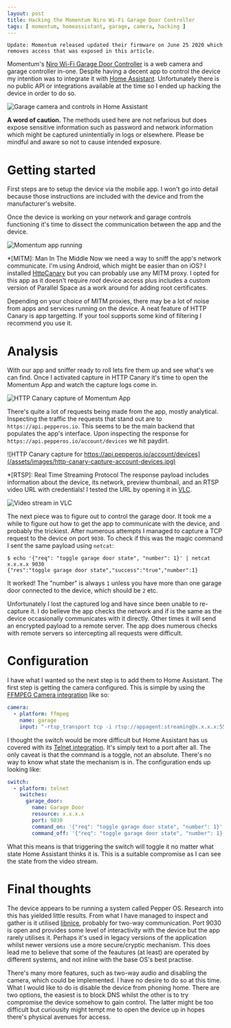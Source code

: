 ```yaml
---
layout: post
title: Hacking the Momentum Niro Wi-Fi Garage Door Controller
tags: [ momentum, homeassistant, garage, camera, hacking ]
---
```


```
Update: Momentum released updated their firmware on June 25 2020 which removes access that was exposed in this article.
```

Momentum's [Niro Wi-Fi Garage Door Controller](https://momentumcam.com/products/garage-door-controller) is a web camera and garage controller in-one. Despite having a decent app to control the device my intention was to integrate it with [Home Assistant](https://home-assistant.io). Unfortunately there is no public API or integrations available at the time so I ended up hacking the device in order to do so.

![Garage camera and controls in Home Assistant](/assets/images/home-assistant-overview-garage-camera.png)

**A word of caution.** The methods used here are not nefarious but does expose sensitive information such as password and network information which might be captured unintentially in logs or elsewhere. Please be mindful and aware so not to cause intended exposure.

# Getting started

First steps are to setup the device via the mobile app. I won't go into detail because those instructions are included with the device and from the manufacturer's website.

Once the device is working on your network and garage controls functioning it's time to dissect the communication between the app and the device.

![Momentum app running](/assets/images/momentum-app.png)

*[MITM]: Man In The Middle
Now we need a way to sniff the app's network communicate. I'm using Android, which might be easier than on iOS? I installed [HttpCanary](https://play.google.com/store/apps/details?id=com.guoshi.httpcanary.premium&hl=en_US) but you can probably use any MITM proxy. I opted for this app as it doesn't require *root* device access plus includes a custom version of Parallel Space as a work around for adding root certificates.

Depending on your choice of MITM proxies, there may be a lot of noise from apps and services running on the device. A neat feature of HTTP Canary is app targetting. If your tool supports some kind of filtering I recommend you use it.

# Analysis

With our app and sniffer ready to roll lets fire them up and see what's we can find. Once I activated capture in HTTP Canary it's time to open the Momentum App and watch the capture logs come in.

![HTTP Canary capture of Momentum App](/assets/images/http-canary-capture-momentum-app.jpg)

There's quite a lot of requests being made from the app, mostly analytical. Inspecting the traffic the requests that stand out are to `https://api.pepperos.io`. This seems to be the main backend that populates the app's interface. Upon inspecting the response for `https://api.pepperos.io/account/devices` we hit paydirt.

![HTTP Canary capture for https://api.pepperos.io/account/devices](/assets/images/http-canary-capture-account-devices.jpg)

*[RTSP]: Real Time Streaming Protocol
The response payload includes information about the device, its network, preview thumbnail, and an RTSP video URL with credentials! I tested the URL by opening it in [VLC](http://www.videolan.org/).

![Video stream in VLC](/assets/images/vlc-garage-camera.png)

The next piece was to figure out to control the garage door. It took me a while to figure out how to get the app to communicate with the device, and probably the trickiest. After numerous attempts I managed to capture a TCP request to the device on port `9030`. To check if this was the magic command I sent the same payload using `netcat`:

```shell
$ echo '{"req": "toggle garage door state", "number": 1}' | netcat x.x.x.x 9030
{"res":"toggle garage door state","success":"true","number":1}
```

It worked! The "number" is always `1` unless you have more than one garage door connected to the device, which should be `2` etc.

Unfortunately I lost the captured log and have since been unable to re-capture it. I do believe the app checks the network and if is the same as the device occasionally communicates with it directly. Other times it will send an encrypted payload to a remote server. The app does numerous checks with remote servers so intercepting all requests were difficult.

# Configuration

I have what I wanted so the next step is to add them to Home Assistant. The first step is getting the camera configured. This is simple by using the [FFMPEG Camera integration](https://www.home-assistant.io/integrations/camera.ffmpeg/) like so:

```yaml
camera:
  - platform: ffmpeg
    name: garage
    input: "-rtsp_transport tcp -i rtsp://appagent:streaming@x.x.x.x:554/h264/ch1/main/av_stream"
```

I thought the switch would be more difficult but Home Assistant has us covered with its [Telnet integration](https://www.home-assistant.io/integrations/telnet/). It's simply text to a port after all. The only caveat is that the command is a toggle, not an absolute. There's no way to know what state the mechanism is in. The configuration ends up looking like:

```yaml
switch:
  - platform: telnet
    switches:
      garage_door:
        name: Garage Door
        resource: x.x.x.x
        port: 9030
        command_on: '{"req": "toggle garage door state", "number": 1}'
        command_off: '{"req": "toggle garage door state", "number": 1}'
```

What this means is that triggering the switch will toggle it no matter what state Home Assistant thinks it is. This is a suitable compromise as I can see the state from the video stream.

# Final thoughts

The device appears to be running a system called Pepper OS. Research into this has yielded little results. From what I have managed to inspect and gather is it utilised [libnice](https://libnice.freedesktop.org/), probably for two-way communication. Port 9030 is open and provides some level of interactivity with the device but the app rarely utilises it. Perhaps it's used in legacy versions of the application whilst newer versions use a more secure/cryptic mechanism. This does lead me to believe that some of the feautures (at least) are operated by different systems, and not inline with the base OS's best practise.

There's many more features, such as two-way audio and disabling the camera, which could be implemented. I have no desire to do so at this time. What I would like to do is disable the device from phoning home. There are two options, the easiest is to block DNS whilst the other is to try compromise the device somehow to gain control. The latter might be too difficult but curiousity might tempt me to open the device up in hopes there's physical avenues for access.
